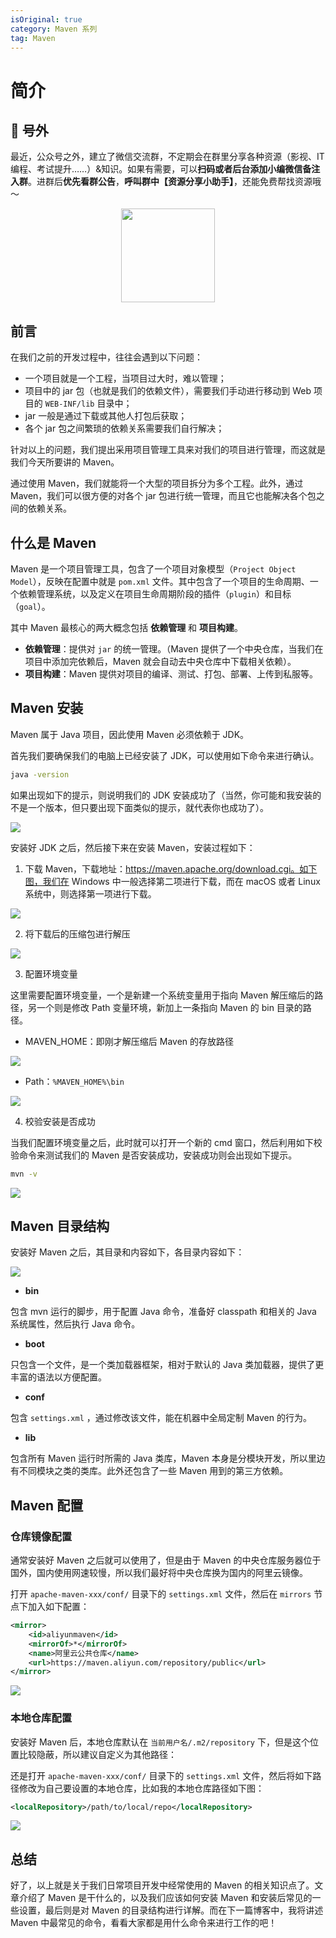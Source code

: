 ```yaml
---
isOriginal: true
category: Maven 系列
tag: Maven
---
```


# 简介

## 🎈 号外

最近，公众号之外，建立了微信交流群，不定期会在群里分享各种资源（影视、IT 编程、考试提升……）&知识。如果有需要，可以**扫码或者后台添加小编微信备注入群**。进群后**优先看群公告**，**呼叫群中【资源分享小助手】**，还能免费帮找资源哦～

<center>
<img src="/contact/wxgroup.jpg" width="150"> 
</center>

## 前言

在我们之前的开发过程中，往往会遇到以下问题：

-   一个项目就是一个工程，当项目过大时，难以管理；
-   项目中的 jar 包（也就是我们的依赖文件），需要我们手动进行移动到 Web 项目的 `WEB-INF/lib` 目录中；
-   jar 一般是通过下载或其他人打包后获取；
-   各个 jar 包之间繁琐的依赖关系需要我们自行解决；

针对以上的问题，我们提出采用项目管理工具来对我们的项目进行管理，而这就是我们今天所要讲的 Maven。

通过使用 Maven，我们就能将一个大型的项目拆分为多个工程。此外，通过 Maven，我们可以很方便的对各个 jar 包进行统一管理，而且它也能解决各个包之间的依赖关系。

## 什么是 Maven

Maven 是一个项目管理工具，包含了一个项目对象模型（`Project Object Model`），反映在配置中就是 `pom.xml` 文件。其中包含了一个项目的生命周期、一个依赖管理系统，以及定义在项目生命周期阶段的插件（`plugin`）和目标（`goal`）。

其中 Maven 最核心的两大概念包括 **依赖管理** 和 **项目构建**。

-   **依赖管理**：提供对 `jar` 的统一管理。（Maven 提供了一个中央仓库，当我们在项目中添加完依赖后，Maven 就会自动去中央仓库中下载相关依赖）。
-   **项目构建**：Maven 提供对项目的编译、测试、打包、部署、上传到私服等。

## Maven 安装

Maven 属于 Java 项目，因此使用 Maven 必须依赖于 JDK。

首先我们要确保我们的电脑上已经安装了 JDK，可以使用如下命令来进行确认。

```bash
java -version
```

如果出现如下的提示，则说明我们的 JDK 安装成功了（当然，你可能和我安装的不是一个版本，但只要出现下面类似的提示，就代表你也成功了）。

![](assets/20200707-intro/07b231ac8f0c6addd6c9baba7e69bae4.webp)

安装好 JDK 之后，然后接下来在安装 Maven，安装过程如下：

1.  下载 Maven，下载地址：https://maven.apache.org/download.cgi。如下图，我们在 Windows 中一般选择第二项进行下载，而在 macOS 或者 Linux 系统中，则选择第一项进行下载。

![](assets/20200707-intro/7723ba221f40ec7f0d5beefb7542f47a.webp)

2.  将下载后的压缩包进行解压

![](assets/20200707-intro/6761f1ec34dbb0f014b10d8134424a64.webp)

3.  配置环境变量

这里需要配置环境变量，一个是新建一个系统变量用于指向 Maven 解压缩后的路径，另一个则是修改 Path 变量环境，新加上一条指向 Maven 的 bin 目录的路径。

-   MAVEN_HOME：即刚才解压缩后 Maven 的存放路径

![](assets/20200707-intro/27d6940eb47536577ab32d83d880752e.webp)

-   Path：`%MAVEN_HOME%\bin`

![](assets/20200707-intro/8db1d5da10c87044b037bb192d00bea2.webp)

4.  校验安装是否成功

当我们配置环境变量之后，此时就可以打开一个新的 cmd 窗口，然后利用如下校验命令来测试我们的 Maven 是否安装成功，安装成功则会出现如下提示。

```bash
mvn -v
```

![](assets/20200707-intro/e36aee427c695641584f215e3d97145b.webp)

## Maven 目录结构

安装好 Maven 之后，其目录和内容如下，各目录内容如下：

![](assets/20200707-intro/168fbc6eee963079342fa276d8b9aa8a.webp)

-   **bin**

包含 mvn 运行的脚步，用于配置 Java 命令，准备好 classpath 和相关的 Java 系统属性，然后执行 Java 命令。

-   **boot**

只包含一个文件，是一个类加载器框架，相对于默认的 Java 类加载器，提供了更丰富的语法以方便配置。

-   **conf**

包含 `settings.xml` ，通过修改该文件，能在机器中全局定制 Maven 的行为。

-   **lib**

包含所有 Maven 运行时所需的 Java 类库，Maven 本身是分模块开发，所以里边有不同模块之类的类库。此外还包含了一些 Maven 用到的第三方依赖。

## Maven 配置

### 仓库镜像配置

通常安装好 Maven 之后就可以使用了，但是由于 Maven 的中央仓库服务器位于国外，国内使用网速较慢，所以我们最好将中央仓库换为国内的阿里云镜像。

打开 `apache-maven-xxx/conf/` 目录下的 `settings.xml` 文件，然后在 `mirrors` 节点下加入如下配置：

```xml
<mirror>
    <id>aliyunmaven</id>
    <mirrorOf>*</mirrorOf>
    <name>阿里云公共仓库</name>
    <url>https://maven.aliyun.com/repository/public</url>
</mirror>
```

![](assets/20200707-intro/940699ffc4d8704d0370faa22fa337e2.webp)

### 本地仓库配置

安装好 Maven 后，本地仓库默认在 `当前用户名/.m2/repository` 下，但是这个位置比较隐蔽，所以建议自定义为其他路径：

还是打开 `apache-maven-xxx/conf/` 目录下的 `settings.xml` 文件，然后将如下路径修改为自己要设置的本地仓库，比如我的本地仓库路径如下图：

```xml
<localRepository>/path/to/local/repo</localRepository>
```

![](assets/20200707-intro/c73f0bb7e00acb4eece937dd37afe39e.webp)

## 总结

好了，以上就是关于我们日常项目开发中经常使用的 Maven 的相关知识点了。文章介绍了 Maven 是干什么的，以及我们应该如何安装 Maven 和安装后常见的一些设置，最后则是对 Maven 的目录结构进行详解。而在下一篇博客中，我将讲述 Maven 中最常见的命令，看看大家都是用什么命令来进行工作的吧！

